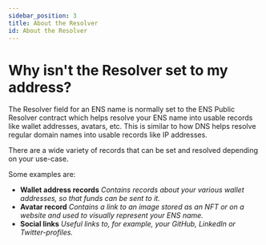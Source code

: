 ```yaml
---
sidebar_position: 3
title: About the Resolver
id: About the Resolver
---
```



# Why isn't the Resolver set to my address?

The Resolver field for an ENS name is normally set to the ENS Public Resolver contract which helps resolve your ENS name into usable records like wallet addresses, avatars, etc. This is similar to how DNS helps resolve regular domain names into usable records like IP addresses.

There are a wide variety of records that can be set and resolved depending on your use-case.&#x20;

Some examples are:

* **Wallet address records** _Contains records about your various wallet addresses, so that funds can be sent to it._
* **Avatar record** _Contains a link to an image stored as an NFT or on a website and used to visually represent your ENS name._
* **Social links** _Useful links to, for example, your GitHub, LinkedIn or Twitter-profiles._
